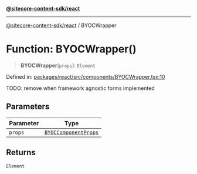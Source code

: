 [**@sitecore-content-sdk/react**](../README.md)

***

[@sitecore-content-sdk/react](../README.md) / BYOCWrapper

# Function: BYOCWrapper()

> **BYOCWrapper**(`props`): `Element`

Defined in: [packages/react/src/components/BYOCWrapper.tsx:10](https://github.com/Sitecore/content-sdk/blob/f6db146e94b4d93e3130198881311b56027bf1b4/packages/react/src/components/BYOCWrapper.tsx#L10)

TODO: remove when framework agnostic forms implemented

## Parameters

| Parameter | Type |
| ------ | ------ |
| `props` | [`BYOCComponentProps`](../type-aliases/BYOCComponentProps.md) |

## Returns

`Element`
